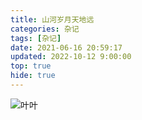 ```yaml
---
title: 山河岁月天地远
categories: 杂记
tags: [杂记]
date: 2021-06-16 20:59:17
updated: 2022-10-12 9:00:00
top: true
hide: true
---
```


![叶叶](http://post-image.oss-cn-hangzhou.aliyuncs.com/img/叶叶.jpg)

